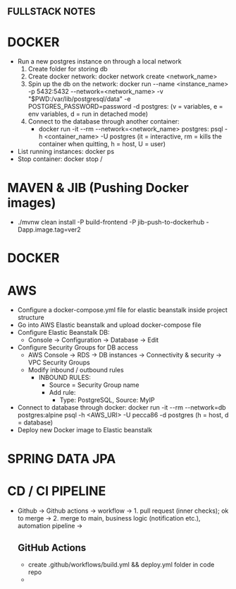 ## FULLSTACK NOTES

# DOCKER
- Run a new postgres instance on through a local network
    1. Create folder for storing db
    2. Create docker network: docker network create <network_name>
    3. Spin up the db on the network:
        docker run --name <instance_name> -p 5432:5432 --network=<network_name> -v "$PWD:/var/lib/postgresql/data" -e POSTGRES_PASSWORD=password -d postgres:<tag>
        (v = variables, e = env variables, d = run in detached mode)
    4. Connect to the database through another container:
        - docker run -it --rm --network=<network_name> postgres:<tag> psql -h <container_name> -U postgres
        (it = interactive, rm = kills the container when quitting, h = host, U = user)
- List running instances: docker ps
- Stop container: docker stop <id> / <name>


# MAVEN & JIB (Pushing Docker images)
- ./mvnw clean install -P build-frontend -P jib-push-to-dockerhub -Dapp.image.tag=ver2


# DOCKER


# AWS
- Configure a docker-compose.yml file for elastic beanstalk inside project structure
- Go into AWS Elastic beanstalk and upload docker-compose file
- Configure Elastic Beanstalk DB:
    * Console -> Configuration -> Database -> Edit
- Configure Security Groups for DB access
    * AWS Console -> RDS -> DB instances -> Connectivity & security -> VPC Security Groups
    * Modify inbound / outbound rules
        - INBOUND RULES:
            * Source = Security Group name
            * Add rule:
                - Type: PostgreSQL, Source: MyIP
- Connect to database through docker:
    docker run -it --rm --network=db postgres:alpine psql -h <AWS_URI> -U pecca86 -d postgres
    (h = host, d = database)
- Deploy new Docker image to Elastic beanstalk


# SPRING DATA JPA

# CD / CI PIPELINE
- Github -> Github actions -> workflow -> 1. pull request (inner checks); ok to merge -> 2. merge to main, business logic (notification etc.), automation pipeline -> 
    ## GitHub Actions
    - create .github/workflows/build.yml && deploy.yml folder in code repo
    - 
